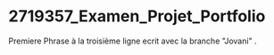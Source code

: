 # 2719357_Examen_Projet_Portfolio

Premiere Phrase à la troisième ligne ecrit avec la branche "Jovani" . 